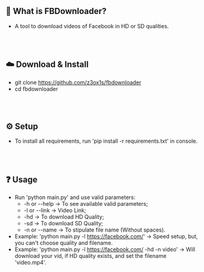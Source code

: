 ## 🤔 What is FBDownloader?
  - A tool to download videos of Facebook in HD or SD qualities.

<br><br>

## ☁️ Download & Install
  - git clone https://github.com/z3ox1s/fbdownloader
  - cd fbdownloader
  
<br><br>

## ⚙️ Setup
  - To install all requirements, run 'pip install -r requirements.txt' in console.

<br><br>

## ❓ Usage
  - Run 'python main.py' and use valid parameters:
    - -h or --help -> To see available valid parameters;
    - -l or --link -> Video Link;
    - -hd -> To download HD Quality;
    - -sd -> To download SD Quality;
    - -n or --name -> To stipulate file name (Without spaces).
  - Example: 'python main.py -l https://facebook.com/' -> Speed setup, but, you can't choose quality and filename.
  - Example: 'python main.py -l https://facebook.com/ -hd -n video' -> Will download your vid, if HD quality exists, and set the filename 'video.mp4'.
